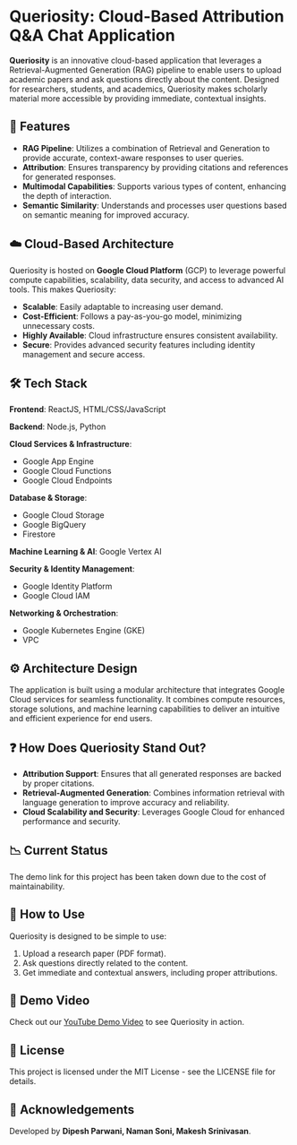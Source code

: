 # Queriosity: Cloud-Based Attribution Q&A Chat Application

**Queriosity** is an innovative cloud-based application that leverages a Retrieval-Augmented Generation (RAG) pipeline to enable users to upload academic papers and ask questions directly about the content. Designed for researchers, students, and academics, Queriosity makes scholarly material more accessible by providing immediate, contextual insights.

## 🚀 Features

- **RAG Pipeline**: Utilizes a combination of Retrieval and Generation to provide accurate, context-aware responses to user queries.
- **Attribution**: Ensures transparency by providing citations and references for generated responses.
- **Multimodal Capabilities**: Supports various types of content, enhancing the depth of interaction.
- **Semantic Similarity**: Understands and processes user questions based on semantic meaning for improved accuracy.

## ☁️ Cloud-Based Architecture

Queriosity is hosted on **Google Cloud Platform** (GCP) to leverage powerful compute capabilities, scalability, data security, and access to advanced AI tools. This makes Queriosity:

- **Scalable**: Easily adaptable to increasing user demand.
- **Cost-Efficient**: Follows a pay-as-you-go model, minimizing unnecessary costs.
- **Highly Available**: Cloud infrastructure ensures consistent availability.
- **Secure**: Provides advanced security features including identity management and secure access.

## 🛠 Tech Stack

**Frontend**: ReactJS, HTML/CSS/JavaScript

**Backend**: Node.js, Python

**Cloud Services & Infrastructure**:

- Google App Engine
- Google Cloud Functions
- Google Cloud Endpoints

**Database & Storage**:

- Google Cloud Storage
- Google BigQuery
- Firestore

**Machine Learning & AI**: Google Vertex AI

**Security & Identity Management**:

- Google Identity Platform
- Google Cloud IAM

**Networking & Orchestration**:

- Google Kubernetes Engine (GKE)
- VPC

## ⚙️ Architecture Design

The application is built using a modular architecture that integrates Google Cloud services for seamless functionality. It combines compute resources, storage solutions, and machine learning capabilities to deliver an intuitive and efficient experience for end users.

## ❓ How Does Queriosity Stand Out?

- **Attribution Support**: Ensures that all generated responses are backed by proper citations.
- **Retrieval-Augmented Generation**: Combines information retrieval with language generation to improve accuracy and reliability.
- **Cloud Scalability and Security**: Leverages Google Cloud for enhanced performance and security.

## 📉 Current Status

The demo link for this project has been taken down due to the cost of maintainability.

## 📑 How to Use

Queriosity is designed to be simple to use:

1. Upload a research paper (PDF format).
2. Ask questions directly related to the content.
3. Get immediate and contextual answers, including proper attributions.

## 🎥 Demo Video

Check out our [YouTube Demo Video](https://youtu.be/Vo1dzK7w5og?si=3nYVZTKr9YHvUXvL) to see Queriosity in action.

## 📜 License

This project is licensed under the MIT License - see the LICENSE file for details.

## 🙏 Acknowledgements

Developed by **Dipesh Parwani, Naman Soni, Makesh Srinivasan**.
